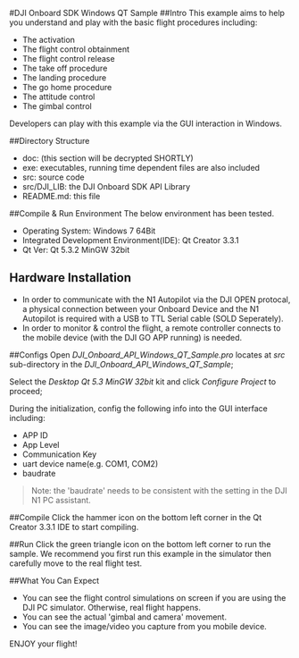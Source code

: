 #DJI Onboard SDK Windows QT Sample
##Intro
This example aims to help you understand and play with the basic flight procedures including:

* The activation
* The flight control obtainment
* The flight control release
* The take off procedure
* The landing procedure
* The go home procedure
* The attitude control
* The gimbal control

<!-- * The flight control info obtainment -->  

Developers can play with this example via the GUI interaction in Windows.

##Directory Structure
* doc: (this section will be decrypted SHORTLY)
* exe: executables, running time dependent files are also included
* src: source code
* src/DJI_LIB: the DJI Onboard SDK API Library
* README.md: this file

##Compile & Run Environment
The below environment has been tested.
* Operating System: Windows 7 64Bit  
* Integrated Development Environment(IDE): Qt Creator 3.3.1  
* Qt Ver: Qt 5.3.2 MinGW 32bit  

## Hardware Installation
* In order to communicate with the N1 Autopilot via the DJI OPEN protocal, a physical connection between your Onboard Device and the N1 Autopilot is required with a USB to TTL Serial cable (SOLD Seperately).
* In order to monitor & control the flight, a remote controller connects to the mobile device (with the DJI GO APP running) is needed.

##Configs
Open *DJI_Onboard_API_Windows_QT_Sample.pro* locates at *src* sub-directory in the *DJI_Onboard_API_Windows_QT_Sample*;  

Select the *Desktop Qt 5.3 MinGW 32bit* kit and click *Configure Project* to proceed;

During the initialization, config the following info into the GUI interface including:

* APP ID
* App Level
* Communication Key
* uart device name(e.g. COM1, COM2)
* baudrate

>Note: the 'baudrate' needs to be consistent with the setting in the DJI N1 PC assistant.

##Compile
Click the hammer icon on the bottom left corner in the Qt Creator 3.3.1 IDE to start compiling.

##Run
Click the green triangle icon on the bottom left corner to run the sample.
We recommend you first run this example in the simulator then carefully move to the real flight test.

##What You Can Expect
* You can see the flight control simulations on screen if you are using the DJI PC simulator. Otherwise, real flight happens.
* You can see the actual 'gimbal and camera' movement.
* You can see the image/video you capture from you mobile device.

ENJOY your flight!
